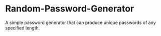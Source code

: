 # Random-Password-Generator

A simple password generator that can produce unique passwords of any specified length.
